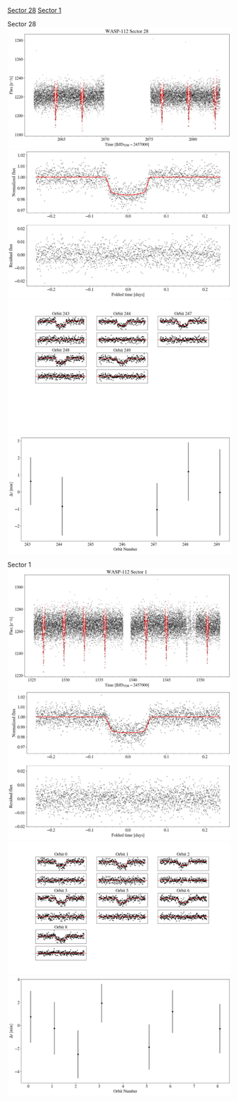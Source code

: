 [Sector 28](#sector28)
[Sector 1](#sector1)

<a name = "sector28"></a>
Sector 28
![alt text](/tt/WASP-112_Sector_28/WASP-112_Sector_28_a_TimeSeries.png)
![alt text](/tt/WASP-112_Sector_28/WASP-112_Sector_28_b_FoldedLightCurve.png)
![alt text](/tt/WASP-112_Sector_28/WASP-112_Sector_28_b_IndividualTransitsWithFit.png)
![alt text](/tt/WASP-112_Sector_28/WASP-112_Sector_28_c_TimingResiduals.png)

<a name = "sector1"></a>
Sector 1
![alt text](/tt/WASP-112_Sector_1/WASP-112_Sector_1_a_TimeSeries.png)
![alt text](/tt/WASP-112_Sector_1/WASP-112_Sector_1_b_FoldedLightCurve.png)
![alt text](/tt/WASP-112_Sector_1/WASP-112_Sector_1_b_IndividualTransitsWithFit.png)
![alt text](/tt/WASP-112_Sector_1/WASP-112_Sector_1_c_TimingResiduals.png)

